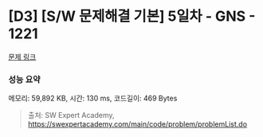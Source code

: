 # [D3] [S/W 문제해결 기본] 5일차 - GNS - 1221 

[문제 링크](https://swexpertacademy.com/main/code/problem/problemDetail.do?contestProbId=AV14jJh6ACYCFAYD) 

### 성능 요약

메모리: 59,892 KB, 시간: 130 ms, 코드길이: 469 Bytes



> 출처: SW Expert Academy, https://swexpertacademy.com/main/code/problem/problemList.do